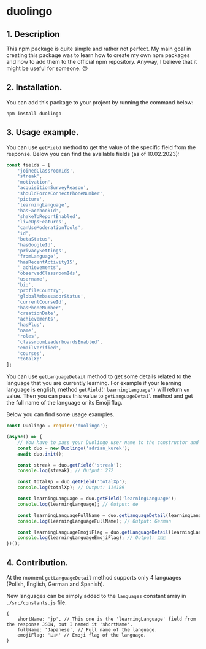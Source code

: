 # duolingo

## 1. Description

This npm package is quite simple and rather not perfect. My main goal in creating this package was to learn how to create my own npm packages and how to add them to the official npm repository. Anyway, I believe that it might be useful for someone. 🙃

## 2. Installation.

You can add this package to your project by running the command below:

    npm install duolingo

## 3. Usage example.

You can use `getField` method to get the value of the specific field from the response. Below you can find the available fields (as of 10.02.2023):

```javascript
const fields = [
    'joinedClassroomIds',
    'streak',
    'motivation',
    'acquisitionSurveyReason',
    'shouldForceConnectPhoneNumber',
    'picture',
    'learningLanguage',
    'hasFacebookId',
    'shakeToReportEnabled',
    'liveOpsFeatures',
    'canUseModerationTools',
    'id',
    'betaStatus',
    'hasGoogleId',
    'privacySettings',
    'fromLanguage',
    'hasRecentActivity15',
    '_achievements',
    'observedClassroomIds',
    'username',
    'bio',
    'profileCountry',
    'globalAmbassadorStatus',
    'currentCourseId',
    'hasPhoneNumber',
    'creationDate',
    'achievements',
    'hasPlus',
    'name',
    'roles',
    'classroomLeaderboardsEnabled',
    'emailVerified',
    'courses',
    'totalXp'
];
```

You can use `getLanguageDetail` method to get some details related to the language that you are currently learning. For example if your learning language is english, method `getField('learningLanguage')` will return `en` value. Then you can pass this value to `getLanguageDetail` method and get the full name of the language or its Emoji flag. 

Below you can find some usage examples.

```javascript
const Duolingo = require('duolingo');

(async() => {
    // You have to pass your Duolingo user name to the constructor and use async method init() to prepare the data.
    const duo = new Duolingo('adrian_kurek');
    await duo.init();

    const streak = duo.getField('streak');
    console.log(streak); // Output: 272

    const totalXp = duo.getField('totalXp');
    console.log(totalXp); // Output: 114189

    const learningLanguage = duo.getField('learningLanguage');
    console.log(learningLanguage); // Output: de

    const learningLanguageFullName = duo.getLanguageDetail(learningLanguage, 'fullName');
    console.log(learningLanguageFullName); // Output: German

    const learningLanguageEmojiFlag = duo.getLanguageDetail(learningLanguage, 'emojiFlag');
    console.log(learningLanguageEmojiFlag); // Output: 🇩🇪
})();
```

## 4. Contribution.

At the moment `getLanguageDetail` method supports only 4 languages (Polish, English, German and Spanish).

New languages can be simply added to the `languages` constant array in `./src/constants.js` file.

```
{
    shortName: 'jp', // This one is the 'learningLanguage' field from the response JSON, but I named it 'shortName'.
    fullName: 'Japanese', // Full name of the language.
    emojiFlag: '🇯🇵' // Emoji flag of the language.
}
```

